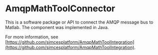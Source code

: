 
# AmqpMathToolConnector

This is a software package or API to connect the AMQP message bus to Matlab.
The component was implemented in Java.

For more information, see [https://github.com/simcesplatform/AmqpMathToolIntegration](https://github.com/simcesplatform/AmqpMathToolIntegration).

